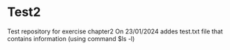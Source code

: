 # Test2
Test repository for exercise chapter2
On 23/01/2024 addes test.txt file that contains information (using command $ls -l) 
